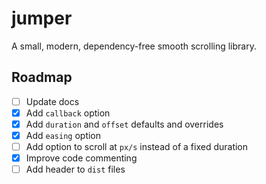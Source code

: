 # jumper

A small, modern, dependency-free smooth scrolling library.

## Roadmap

- [ ] Update docs
- [x] Add `callback` option
- [x] Add `duration` and `offset` defaults and overrides
- [x] Add `easing` option
- [ ] Add option to scroll at `px/s` instead of a fixed duration
- [x] Improve code commenting
- [ ] Add header to `dist` files
